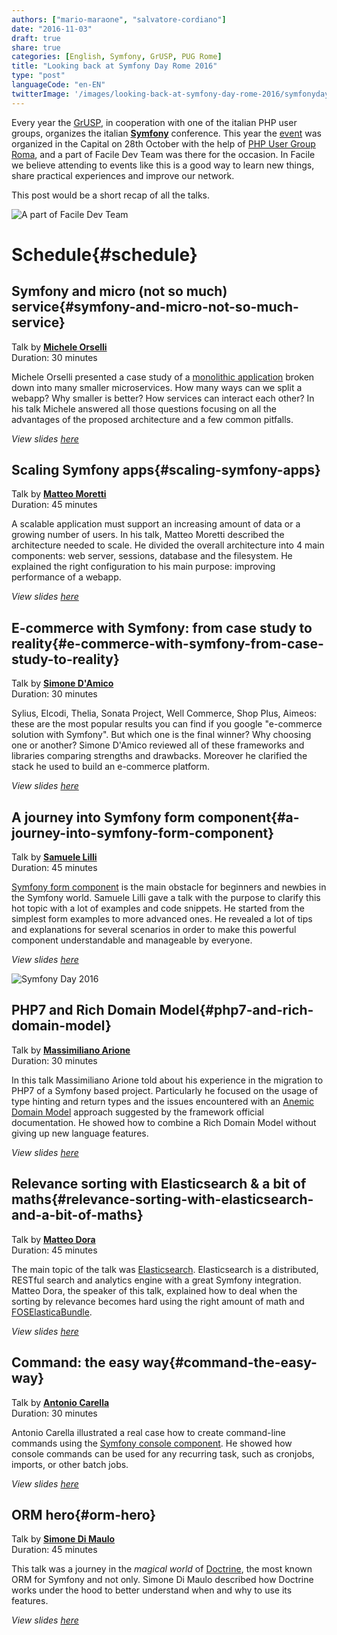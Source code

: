 ```yaml
---
authors: ["mario-maraone", "salvatore-cordiano"]
date: "2016-11-03"
draft: true
share: true
categories: [English, Symfony, GrUSP, PUG Rome]
title: "Looking back at Symfony Day Rome 2016"
type: "post"
languageCode: "en-EN"
twitterImage: '/images/looking-back-at-symfony-day-rome-2016/symfonyday_collage.jpg'
---
```

Every year the [GrUSP](http://www.grusp.org/), in cooperation with one of the italian PHP user groups, organizes the italian **[Symfony](http://symfony.com/)** conference. This year the [event](http://2016.symfonyday.it/) was organized in the Capital on 28th October with the help of [PHP User Group Roma](http://roma.grusp.org/), and a part of Facile Dev Team was there for the occasion. In Facile we believe attending to events like this is a good way to learn new things, share practical experiences and improve our network.

This post would be a short recap of all the talks.

![A part of Facile Dev Team](/images/looking-back-at-symfony-day-rome-2016/faciledev_symfonyday_2016.jpg)

# Schedule{#schedule}

## Symfony and micro (not so much) service{#symfony-and-micro-not-so-much-service}

Talk by **[Michele Orselli](https://twitter.com/_orso_)**
<br/>Duration: 30 minutes

Michele Orselli presented a case study of a [monolithic application](https://en.wikipedia.org/wiki/Monolithic_application) broken down into many smaller microservices. How many ways can we split a webapp? Why smaller is better? How services can interact each other? In his talk Michele answered all those questions focusing on all the advantages of the proposed architecture and a few common pitfalls.

*View slides [here](http://www.slideshare.net/MicheleOrselli/symfony-e-micro-non-cosi-tanto-services)*

## Scaling Symfony apps{#scaling-symfony-apps}

Talk by **[Matteo Moretti](https://twitter.com/mat_teo8)**
<br/>Duration: 45 minutes

A scalable application must support an increasing amount of data or a growing number of users. In his talk, Matteo Moretti described the architecture needed to scale. He divided the overall architecture into 4 main components: web server, sessions, database and the filesystem. He explained the right configuration to his main purpose: improving performance of a webapp.

*View slides [here](http://www.slideshare.net/matteomoro8/scaling-symfony-apps)*

## E-commerce with Symfony: from case study to reality{#e-commerce-with-symfony-from-case-study-to-reality}

Talk by **[Simone D'Amico](https://twitter.com/dymissy)**
<br/>Duration: 30 minutes

Sylius, Elcodi, Thelia, Sonata Project, Well Commerce, Shop Plus, Aimeos: these are the most popular results you can find if you google  "e-commerce solution with Symfony". But which one is the final winner? Why choosing one or another? Simone D'Amico reviewed all of these frameworks and libraries comparing strengths and drawbacks. Moreover he clarified the stack he used to build an e-commerce platform.

*View slides [here](http://www.slideshare.net/dymissy/ecommerce-con-sf-dal-case-study-alla-realt)*

## A journey into Symfony form component{#a-journey-into-symfony-form-component}

Talk by **[Samuele Lilli](https://twitter.com/SamueleLilli)**
<br/>Duration: 45 minutes

[Symfony form component](http://symfony.com/doc/current/forms.html) is the main obstacle for beginners and newbies in the Symfony world. Samuele Lilli gave a talk with the purpose to clarify this hot topic with a lot of examples and code snippets. He started from the simplest form examples to more advanced ones. He revealed a lot of tips and explanations for several scenarios in order to make this powerful component understandable and manageable by everyone.

*View slides [here](http://www.slideshare.net/SamueleLilli/symfony-day-2016)*

![Symfony Day 2016](/images/looking-back-at-symfony-day-rome-2016/symfonyday_collage.jpg)

## PHP7 and Rich Domain Model{#php7-and-rich-domain-model}

Talk by **[Massimiliano Arione](https://twitter.com/garakkio)**
<br/>Duration: 30 minutes

In this talk Massimiliano Arione told about his experience in the migration to PHP7 of a Symfony based project. Particularly he focused on the usage of type hinting and return types and the issues encountered with an [Anemic Domain Model](https://en.wikipedia.org/wiki/Anemic_domain_model) approach suggested by the framework official documentation. He showed how to combine a Rich Domain Model without giving up new language features.

*View slides [here](http://www.slideshare.net/garak/php7-e-rich-domain-model)*

## Relevance sorting with Elasticsearch & a bit of maths{#relevance-sorting-with-elasticsearch-and-a-bit-of-maths}

Talk by **[Matteo Dora](https://twitter.com/mattbit_)**
<br/>Duration: 45 minutes

The main topic of the talk was [Elasticsearch](https://www.elastic.co/products/elasticsearch). Elasticsearch is a distributed, RESTful search and analytics engine with a great Symfony integration. Matteo Dora, the speaker of this talk, explained how to deal when the sorting by relevance becomes hard using the right amount of math and [FOSElasticaBundle](https://github.com/FriendsOfSymfony/FOSElasticaBundle).

*View slides [here](https://speakerdeck.com/mattbit/elasticsearch-and-a-bit-of-maths)*

## Command: the easy way{#command-the-easy-way}

Talk by **[Antonio Carella](https://twitter.com/aczepod)**
<br/>Duration: 30 minutes

Antonio Carella illustrated a real case how to create command-line commands using the [Symfony console component](https://symfony.com/doc/current/console.html). He showed how console commands can be used for any recurring task, such as cronjobs, imports, or other batch jobs.

*View slides [here](http://www.slideshare.net/antoninocarella1/command-the-easy-way)*

## ORM hero{#orm-hero}

Talk by **[Simone Di Maulo](https://twitter.com/toretto460)**
<br/>Duration: 45 minutes

This talk was a journey in the *magical world* of [Doctrine](http://www.doctrine-project.org/), the most known ORM for Symfony and not only. Simone Di Maulo described how Doctrine works under the hood to better understand when and why to use its features.

*View slides [here](http://www.slideshare.net/SimoneDiMaulo/orm-hero)*
